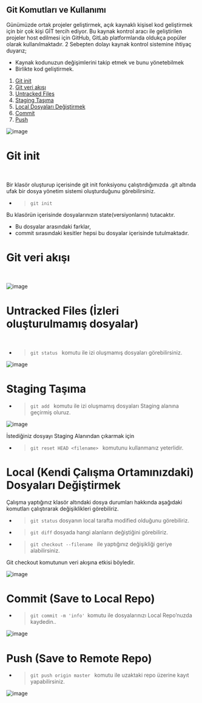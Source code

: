 ## Git Komutları ve Kullanımı

Günümüzde ortak projeler geliştirmek, açık kaynaklı kişisel kod geliştirmek için bir çok kişi GİT tercih ediyor. Bu kaynak kontrol aracı ile geliştirilen projeler host edilmesi için GitHub, GitLab platformlarıda oldukça popüler olarak kullanılmaktadır.
2 Sebepten dolayı kaynak kontrol sistemine ihtiyaç duyarız;

* Kaynak kodunuzun değişimlerini takip etmek ve bunu yönetebilmek
* Birlikte kod geliştirmek.


1. [Git init](#git-init)
2. [Git veri akışı](#git-veri-akışı)
3. [Untracked Files](#untracked-files-i̇zleri-oluşturulmamış-dosyalar)
4. [Staging Taşıma](#staging-taşıma)
5. [Local Dosyaları Değiştirmek](#local-kendi-çalışma-ortamınızdaki-dosyaları-değiştirmek)
6. [Commit](#commit-save-to-local-repo)
7. [Push](#pushsave-to-remote-repo)

![image](https://miro.medium.com/max/875/1*OaiXIVZeRMDc4YFXb_wUfQ.png)

# Git init

<br>

Bir klasör oluşturup içerisinde git init fonksiyonu çalıştırdığımızda .git altında ufak bir dosya yönetim sistemi oluşturduğunu görebilirsiniz.

* > `git init `  

Bu klasörün içerisinde dosyalarınızın state(versiyonlarını) tutacaktır.
* Bu dosyalar arasındaki farklar,
* commit sırasındaki kesitler
hepsi bu dosyalar içerisinde tutulmaktadır.



# Git veri akışı

<br>

![image](https://miro.medium.com/max/500/1*ZNPtH5cPV0yLXqbmAOU8kQ.png)



# Untracked Files (İzleri oluşturulmamış dosyalar)

<br>

* > `git status ` komutu ile izi oluşmamış dosyaları görebilirsiniz.  

![image](https://i.ytimg.com/vi/wdT8_yQkruc/maxresdefault.jpg)


#  Staging Taşıma

* > `git add ` komutu ile izi oluşmamış dosyaları Staging alanına geçirmiş oluruz.

![image](https://miro.medium.com/max/579/1*k2ar0H4JMVxye5qnIU97RA.png)

İstediğiniz dosyayı Staging Alanından çıkarmak için

* > `git reset HEAD <filename> ` komutunu kullanmanız yeterlidir.



# Local (Kendi Çalışma Ortamınızdaki) Dosyaları Değiştirmek

Çalışma yaptığınız klasör altındaki dosya durumları hakkında aşağıdaki komutları çalıştırarak değişiklikleri görebiliriz.

* > `git status` dosyanın local tarafta modified olduğunu görebiliriz.
* > `git diff` dosyada hangi alanların değiştiğini görebiliriz.
* > `git checkout --filename ` ile yaptığınız değişikliği geriye alabilirsiniz.

Git checkout komutunun veri akışına etkisi böyledir.

![image](https://static.javatpoint.com/tutorial/git/images/git-checkout.png)



#  Commit (Save to Local Repo)

* > `git commit -m 'info' `komutu ile dosyalarınızı Local Repo’nuzda kaydedin..

![image](https://static.javatpoint.com/tutorial/git/images/git-commit4.png)


# Push (Save to Remote Repo)

* > `git push origin master ` komutu ile uzaktaki repo üzerine kayıt yapabilirsiniz.

![image](https://assets-global.website-files.com/61c02e339c11997e6926e3d9/61c2e47b4d436d4d1a382d76_5e2a1539b3437be8c9018c2f_cover-git-push-force2.png)
